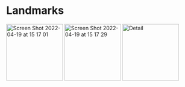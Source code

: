 # Landmarks

<img width="150" alt="Screen Shot 2022-04-19 at 15 17 01" src="https://user-images.githubusercontent.com/66426299/163957889-f9937562-22de-4de4-827c-3bc98a039d5f.png">

<img width="150" alt="Screen Shot 2022-04-19 at 15 17 29" src="https://user-images.githubusercontent.com/66426299/163957896-d21c6959-d60a-40ab-99bc-9686d0ee11fc.png">

<img width="150" alt="Detail" src="https://user-images.githubusercontent.com/66426299/163724202-e57c7f29-d166-4046-b4b5-d6048ebd93e8.png">
